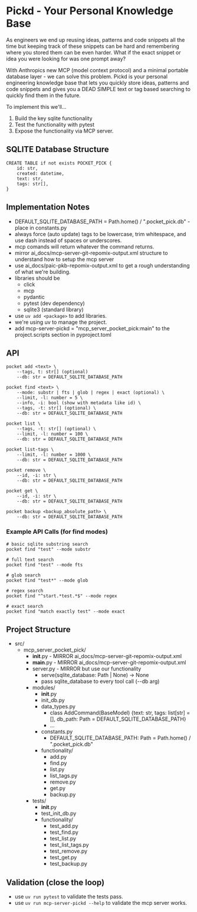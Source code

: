 # Pickd - Your Personal Knowledge Base

As engineers we end up reusing ideas, patterns and code snippets all the time but keeping track of these snippets can be hard and remembering where you stored them can be even harder. What if the exact snippet or idea you were looking for was one prompt away?

With Anthropics new MCP (model context protocol) and a minimal portable database layer - we can solve this problem. Pickd is your personal engineering knowledge base that lets you quickly store ideas, patterns and code snippets and gives you a DEAD SIMPLE text or tag based searching to quickly find them in the future.

To implement this we'll...
1. Build the key sqlite functionality
2. Test the functionality with pytest
3. Expose the functionality via MCP server.

## SQLITE Database Structure

```
CREATE TABLE if not exists POCKET_PICK {
    id: str,
    created: datetime,
    text: str,
    tags: str[],
}
```

## Implementation Notes
- DEFAULT_SQLITE_DATABASE_PATH = Path.home() / ".pocket_pick.db" - place in constants.py
- always force (auto update) tags to be lowercase, trim whitespace, and use dash instead of spaces or underscores.
- mcp comands will return whatever the command returns.
- mirror ai_docs/mcp-server-git-repomix-output.xml structure to understand how to setup the mcp server
- use ai_docs/paic-pkb-repomix-output.xml to get a rough understanding of what we're building.
- libraries should be
  - click
  - mcp
  - pydantic
  - pytest (dev dependency)
  - sqlite3 (standard library)
- use `uv add <package>` to add libraries.
- we're using uv to manage the project.
- add mcp-server-pickd = "mcp_server_pocket_pick:main" to the project.scripts section in pyproject.toml

## API

```
pocket add <text> \
    --tags, t: str[] (optional)
    --db: str = DEFAULT_SQLITE_DATABASE_PATH

pocket find <text> \
    --mode: substr | fts | glob | regex | exact (optional) \
    --limit, -l: number = 5 \
    --info, -i: bool (show with metadata like id) \
    --tags, -t: str[] (optional) \
    --db: str = DEFAULT_SQLITE_DATABASE_PATH

pocket list \
    --tags, -t: str[] (optional) \
    --limit, -l: number = 100 \
    --db: str = DEFAULT_SQLITE_DATABASE_PATH

pocket list-tags \
    --limit, -l: number = 1000 \
    --db: str = DEFAULT_SQLITE_DATABASE_PATH

pocket remove \
    --id, -i: str \
    --db: str = DEFAULT_SQLITE_DATABASE_PATH

pocket get \
    --id, -i: str \
    --db: str = DEFAULT_SQLITE_DATABASE_PATH

pocket backup <backup_absolute_path> \
    --db: str = DEFAULT_SQLITE_DATABASE_PATH
```

### Example API Calls (for find modes)
```
# basic sqlite substring search
pocket find "test" --mode substr

# full text search
pocket find "test" --mode fts

# glob search
pocket find "test*" --mode glob

# regex search
pocket find "^start.*test.*$" --mode regex

# exact search
pocket find "match exactly test" --mode exact
```

## Project Structure
- src/
  - mcp_server_pocket_pick/
    - __init__.py - MIRROR ai_docs/mcp-server-git-repomix-output.xml
    - __main__.py - MIRROR ai_docs/mcp-server-git-repomix-output.xml
    - server.py - MIRROR but use our functionality
      - serve(sqlite_database: Path | None) -> None
      - pass sqlite_database to every tool call (--db arg)
    - modules/
      - __init__.py
      - init_db.py
      - data_types.py
        - class AddCommand(BaseModel) {text: str, tags: list[str] = [], db_path: Path = DEFAULT_SQLITE_DATABASE_PATH}
        - ...
      - constants.py
        - DEFAULT_SQLITE_DATABASE_PATH: Path = Path.home() / ".pocket_pick.db"
      - functionality/
        - add.py
        - find.py
        - list.py
        - list_tags.py
        - remove.py
        - get.py
        - backup.py
    - tests/
      - __init__.py
      - test_init_db.py
      - functionality/
        - test_add.py
        - test_find.py
        - test_list.py
        - test_list_tags.py
        - test_remove.py
        - test_get.py
        - test_backup.py
    

## Validation (close the loop)
- use `uv run pytest` to validate the tests pass.
- use `uv run mcp-server-pickd --help` to validate the mcp server works.